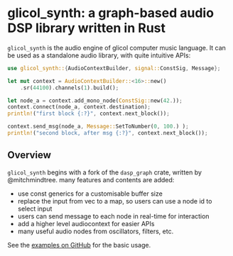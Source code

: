 # glicol_synth: a graph-based audio DSP library written in Rust

`glicol_synth` is the audio engine of glicol computer music language.
It can be used as a standalone audio library, with quite intuitive APIs:

```rust
use glicol_synth::{AudioContextBuilder, signal::ConstSig, Message};

let mut context = AudioContextBuilder::<16>::new()
    .sr(44100).channels(1).build();

let node_a = context.add_mono_node(ConstSig::new(42.));
context.connect(node_a, context.destination);
println!("first block {:?}", context.next_block());

context.send_msg(node_a, Message::SetToNumber(0, 100.) );
println!("second block, after msg {:?}", context.next_block());
```

## Overview
`glicol_synth` begins with a fork of the `dasp_graph` crate, written by @mitchmindtree.
many features and contents are added:
- use const generics for a customisable buffer size
- replace the input from vec to a map, so users can use a node id to select input
- users can send message to each node in real-time for interaction
- add a higher level audiocontext for easier APIs
- many useful audio nodes from oscillators, filters, etc.

See the [examples on GitHub](https://github.com/chaosprint/glicol/tree/main/rs/synth/examples) for the basic usage.
